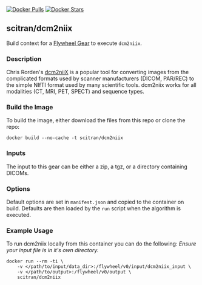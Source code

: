 [![Docker Pulls](https://img.shields.io/docker/pulls/scitran/dcm2niix.svg)](https://hub.docker.com/r/scitran/dcm2niix/)
[![Docker Stars](https://img.shields.io/docker/stars/scitran/dcm2niix.svg)](https://hub.docker.com/r/scitran/dcm2niix/)

## scitran/dcm2niix

Build context for a [Flywheel Gear](https://github.com/flywheel-io/gears/tree/master/spec) to execute ```dcm2niix```.

### Description
Chris Rorden's [dcm2niiX](https://www.nitrc.org/projects/dcm2nii) is a popular tool for converting images from the complicated formats used by scanner manufacturers (DICOM, PAR/REC) to the simple NIfTI format used by many scientific tools. dcm2niix works for all modalities (CT, MRI, PET, SPECT) and sequence types.

### Build the Image
To build the image, either download the files from this repo or clone the repo:
```
docker build --no-cache -t scitran/dcm2niix
```

### Inputs
The input to this gear can be either a zip, a tgz, or a directory containing DICOMs.

### Options
Default options are set in `manifest.json` and copied to the container on build. Defaults are then loaded by the `run` script when the algorithm is executed.

### Example Usage
To run dcm2niix locally from this container you can do the following:
*Ensure your input file is in it's own directory.*
```
docker run --rm -ti \
    -v </path/to/input/data_dir>:/flywheel/v0/input/dcm2niix_input \
    -v </path/to/output>:/flywheel/v0/output \
    scitran/dcm2niix
```
